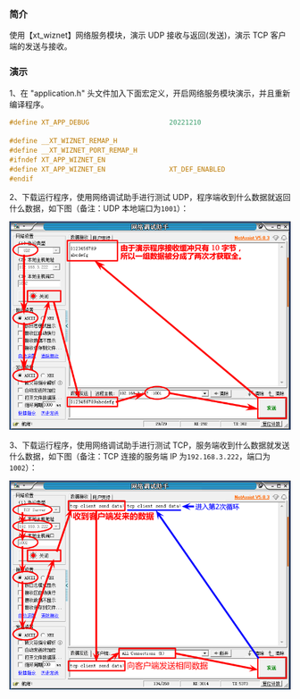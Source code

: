 ﻿<!-- +++
author = "XT"
comments = false
date  = "2022-12-10"
draft = false
share = false
image = ""
menu  = ""
slug  = ""
title = "网络服务模块演示"
+++ -->

### 简介

使用【xt_wiznet】网络服务模块，演示 UDP 接收与返回(发送)，演示 TCP 客户端的发送与接收。  

### 演示

1、在 "application.h" 头文件加入下面宏定义，开启网络服务模块演示，并且重新编译程序。  

```c
#define XT_APP_DEBUG                    20221210                        /* 开启演示                     */

#define __XT_WIZNET_REMAP_H
#define __XT_WIZNET_PORT_REMAP_H
#ifndef XT_APP_WIZNET_EN
#define XT_APP_WIZNET_EN                XT_DEF_ENABLED                  /* 网络服务模块                 */
#endif
```  

2、下载运行程序，使用网络调试助手进行测试 UDP，程序端收到什么数据就返回什么数据，如下图（备注：UDP 本地端口为`1001`）：

![UDP 测试](./img/20221210_2_02.png)

3、下载运行程序，使用网络调试助手进行测试 TCP，服务端收到什么数据就发送什么数据，如下图（备注：TCP 连接的服务端 IP 为`192.168.3.222`，端口为`1002`）：

![TCP 测试](./img/20221210_2_03.png)

